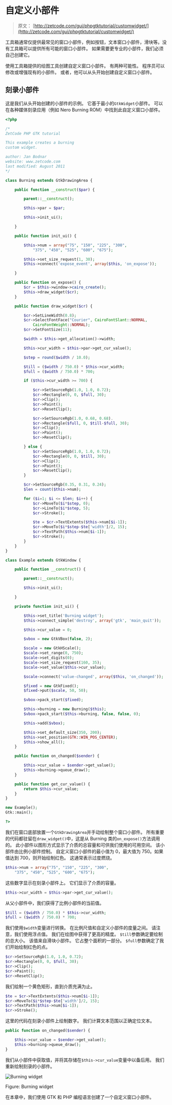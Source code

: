 # 自定义小部件

> 原文： [http://zetcode.com/gui/phpgtktutorial/customwidget/](http://zetcode.com/gui/phpgtktutorial/customwidget/)

工具箱通常仅提供最常见的窗口小部件，例如按钮，文本窗口小部件，滑块等。没有工具箱可以提供所有可能的窗口小部件。 如果需要更专业的小部件，我们必须自己创建它。

使用工具箱提供的绘图工具创建自定义窗口小部件。 有两种可能性。 程序员可以修改或增强现有的小部件。 或者，他可以从头开始创建自定义窗口小部件。

## 刻录小部件

这是我们从头开始创建的小部件的示例。 它基于最小的`GtkWidget`小部件。 可以在各种媒体刻录应用（例如 Nero Burning ROM）中找到此自定义窗口小部件。

```php
<?php

/* 
ZetCode PHP GTK tutorial

This example creates a burning
custom widget.

author: Jan Bodnar
website: www.zetcode.com
last modified: August 2011
*/

class Burning extends GtkDrawingArea { 

    public function __construct($par) { 

        parent::__construct(); 

        $this->par = $par;          

        $this->init_ui();

    } 

    public function init_ui() {

        $this->num = array("75", "150", "225", "300", 
            "375", "450", "525", "600", "675");

        $this->set_size_request(1, 30);
        $this->connect('expose_event', array($this, 'on_expose')); 

    }

    public function on_expose() {
        $cr = $this->window->cairo_create();
        $this->draw_widget($cr);
    }

    public function draw_widget($cr) {

        $cr->SetLineWidth(0.8);
        $cr->SelectFontFace("Courier", CairoFontSlant::NORMAL, 
            CairoFontWeight::NORMAL);
        $cr->SetFontSize(11);

        $width = $this->get_allocation()->width;

        $this->cur_width = $this->par->get_cur_value();

        $step = round($width / 10.0);

        $till = ($width / 750.0) * $this->cur_width;
        $full = ($width / 750.0) * 700;

        if ($this->cur_width >= 700) {

            $cr->SetSourceRgb(1.0, 1.0, 0.72);
            $cr->Rectangle(0, 0, $full, 30);
            $cr->Clip();
            $cr->Paint();
            $cr->ResetClip();

            $cr->SetSourceRgb(1.0, 0.68, 0.68).
            $cr->Rectangle($full, 0, $till-$full, 30);
            $cr->Clip();
            $cr->Paint();
            $cr->ResetClip();

        } else {
            $cr->SetSourceRgb(1.0, 1.0, 0.72);
            $cr->Rectangle(0, 0, $till, 30);
            $cr->Clip();
            $cr->Paint();
            $cr->ResetClip();
        }

        $cr->SetSourceRgb(0.35, 0.31, 0.24);
        $len = count($this->num);

        for ($i=1; $i <= $len; $i++) {
            $cr->MoveTo($i*$step, 0);
            $cr->LineTo($i*$step, 5);
            $cr->Stroke();

            $te = $cr->TextExtents($this->num[$i-1]);
            $cr->MoveTo($i*$step-$te['width']/2, 15);
            $cr->TextPath($this->num[$i-1]);
            $cr->Stroke();
        }        
    }
}

class Example extends GtkWindow { 

    public function __construct() { 

        parent::__construct(); 

        $this->init_ui();

    } 

    private function init_ui() {

        $this->set_title('Burning widget');         
        $this->connect_simple('destroy', array('gtk', 'main_quit')); 

        $this->cur_value = 0;

        $vbox = new GtkVBox(false, 2);

        $scale = new GtkHScale();
        $scale->set_range(0, 750);
        $scale->set_digits(0);
        $scale->set_size_request(160, 35);
        $scale->set_value($this->cur_value);

        $scale->connect('value-changed', array($this, 'on_changed'));

        $fixed = new GtkFixed();
        $fixed->put($scale, 50, 50);

        $vbox->pack_start($fixed);

        $this->burning = new Burning($this);
        $vbox->pack_start($this->burning, false, false, 0);

        $this->add($vbox);

        $this->set_default_size(350, 200); 
        $this->set_position(GTK::WIN_POS_CENTER);
        $this->show_all();         
    }

    public function on_changed($sender) {

        $this->cur_value = $sender->get_value();
        $this->burning->queue_draw();
    }

    public function get_cur_value() {
        return $this->cur_value;
    }
} 

new Example(); 
Gtk::main();

?>

```

我们在窗口底部放置一个`GtkDrawingArea`并手动绘制整个窗口小部件。 所有重要的代码都驻留在`draw_widget()`中，这是从 Burning 类的`on_expose()`方法调用的。 此小部件以图形方式显示了介质的总容量和可供我们使用的可用空间。 该小部件由比例小部件控制。 自定义窗口小部件的最小值为 0，最大值为 750。如果值达到 700，则开始绘制红色。 这通常表示过度燃烧。

```php
$this->num = array("75", "150", "225", "300", 
    "375", "450", "525", "600", "675");

```

这些数字显示在刻录小部件上。 它们显示了介质的容量。

```php
$this->cur_width = $this->par->get_cur_value();

```

从父小部件中，我们获得了比例小部件的当前值。

```php
$till = ($width / 750.0) * $this->cur_width;
$full = ($width / 750.0) * 700;

```

我们使用`$width`变量进行转换。 在比例尺值和自定义小部件的度量之间。 请注意，我们使用浮点值。 我们在绘图中获得了更高的精度。 `$till`参数确定要绘制的总大小。 该值来自滑块小部件。 它占整个面积的一部分。 `$full`参数确定了我们开始绘制红色的点。

```php
$cr->SetSourceRgb(1.0, 1.0, 0.72);
$cr->Rectangle(0, 0, $full, 30);
$cr->Clip();
$cr->Paint();
$cr->ResetClip();

```

我们绘制一个黄色矩形，直到介质充满为止。

```php
$te = $cr->TextExtents($this->num[$i-1]);
$cr->MoveTo($i*$step-$te['width']/2, 15);
$cr->TextPath($this->num[$i-1]);
$cr->Stroke();

```

这里的代码在刻录小部件上绘制数字。 我们计算文本范围以正确定位文本。

```php
public function on_changed($sender) {

    $this->cur_value = $sender->get_value();
    $this->burning->queue_draw();
}

```

我们从小部件中获取值，并将其存储在`$this->cur_value`变量中以备后用。 我们重新绘制刻录的小部件。

![Burning widget](img/ba69f46f9147f0768c89af8b06b0a8f1.jpg)

Figure: Burning widget

在本章中，我们使用 GTK 和 PHP 编程语言创建了一个自定义窗口小部件。